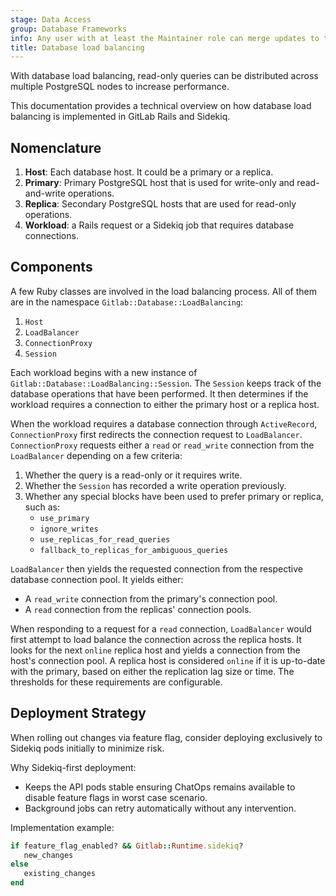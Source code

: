 ```yaml
---
stage: Data Access
group: Database Frameworks
info: Any user with at least the Maintainer role can merge updates to this content. For details, see https://docs.gitlab.com/development/development_processes/#development-guidelines-review.
title: Database load balancing
---
```


With database load balancing, read-only queries can be distributed across multiple
PostgreSQL nodes to increase performance.

This documentation provides a technical overview on how database load balancing
is implemented in GitLab Rails and Sidekiq.

## Nomenclature

1. **Host**: Each database host. It could be a primary or a replica.
1. **Primary**: Primary PostgreSQL host that is used for write-only and read-and-write operations.
1. **Replica**: Secondary PostgreSQL hosts that are used for read-only operations.
1. **Workload**: a Rails request or a Sidekiq job that requires database connections.

## Components

A few Ruby classes are involved in the load balancing process. All of them are
in the namespace `Gitlab::Database::LoadBalancing`:

1. `Host`
1. `LoadBalancer`
1. `ConnectionProxy`
1. `Session`

Each workload begins with a new instance of `Gitlab::Database::LoadBalancing::Session`.
The `Session` keeps track of the database operations that have been performed. It then
determines if the workload requires a connection to either the primary host or a replica host.

When the workload requires a database connection through `ActiveRecord`,
`ConnectionProxy` first redirects the connection request to `LoadBalancer`.
`ConnectionProxy` requests either a `read` or `read_write` connection from the `LoadBalancer`
depending on a few criteria:

1. Whether the query is a read-only or it requires write.
1. Whether the `Session` has recorded a write operation previously.
1. Whether any special blocks have been used to prefer primary or replica, such as:
   - `use_primary`
   - `ignore_writes`
   - `use_replicas_for_read_queries`
   - `fallback_to_replicas_for_ambiguous_queries`

`LoadBalancer` then yields the requested connection from the respective database connection pool.
It yields either:

- A `read_write` connection from the primary's connection pool.
- A `read` connection from the replicas' connection pools.

When responding to a request for a `read` connection, `LoadBalancer` would
first attempt to load balance the connection across the replica hosts.
It looks for the next `online` replica host and yields a connection from the host's connection pool.
A replica host is considered `online` if it is up-to-date with the primary, based on
either the replication lag size or time. The thresholds for these requirements are configurable.

## Deployment Strategy

When rolling out changes via feature flag, consider deploying exclusively to Sidekiq pods initially to minimize risk. 

Why Sidekiq-first deployment:

- Keeps the API pods stable ensuring ChatOps remains available to disable feature flags in worst case scenario.
- Background jobs can retry automatically without any intervention.

Implementation example:

```ruby
if feature_flag_enabled? && Gitlab::Runtime.sidekiq?
   new_changes
else
   existing_changes
end
```
